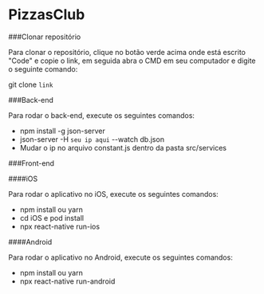 # PizzasClub

###Clonar repositório

Para clonar o repositório, clique no botão verde acima onde está escrito "Code" e copie o link, em seguida abra o CMD em seu computador e digite o seguinte comando:

git clone `link`

###Back-end

Para rodar o back-end, execute os seguintes comandos:

- npm install -g json-server
- json-server -H `seu ip aqui` --watch db.json
- Mudar o ip no arquivo constant.js dentro da pasta src/services

###Front-end

####iOS

Para rodar o aplicativo no iOS, execute os seguintes comandos:
- npm install ou yarn
- cd iOS e pod install
- npx react-native run-ios

####Android

Para rodar o aplicativo no Android, execute os seguintes comandos:
- npm install ou yarn
- npx react-native run-android
